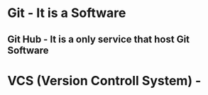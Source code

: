 # Git - It is a Software

## Git Hub - It is a only service that host Git Software

# VCS (Version Controll System) - 